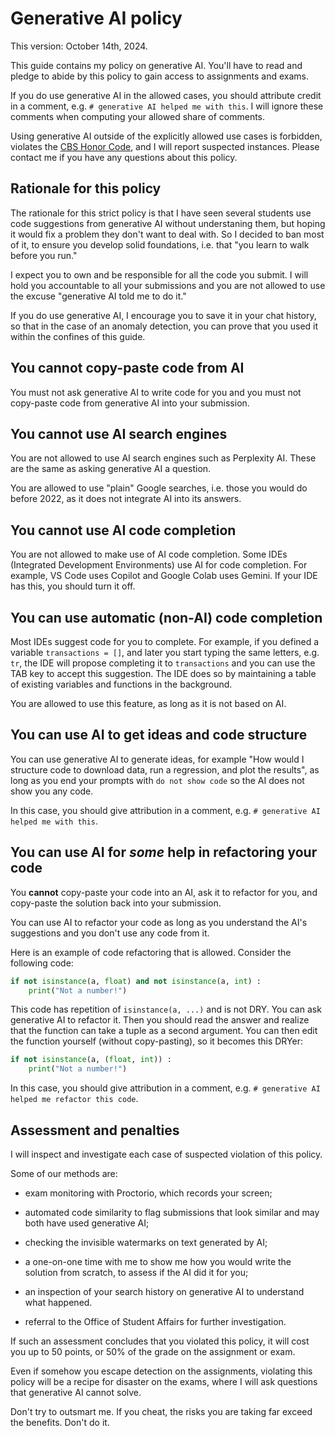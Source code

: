 # Generative AI policy

This version: October 14th, 2024.

This guide contains my policy on generative AI. You'll have to read and pledge to abide by this policy to gain access to assignments and exams.

If you do use generative AI in the allowed cases, you should attribute credit in  a comment, e.g. `# generative AI helped me with this`. I will ignore these comments when computing your allowed share of comments.

Using generative AI outside of the explicitly allowed use cases is forbidden, violates the [CBS Honor Code](https://students.business.columbia.edu/office-of-student-affairs/academic-advising-and-student-success/academic-integrity), and I will report suspected instances. Please contact me if you have any questions about this policy.

## Rationale for this policy

The rationale for this strict policy is that I have seen several students use code suggestions from generative AI without understaning them, but hoping it would fix a problem they don't want to deal with. So I decided to ban most of it, to ensure you develop solid foundations, i.e. that "you learn to walk before you run."

I expect you to own and be responsible for all the code you submit. I will hold you accountable to all your submissions and you are not allowed to use the excuse "generative AI told me to do it."

If you do use generative AI, I encourage you to save it in your chat history, so that in the case of an anomaly detection, you can prove that you used it within the confines of this guide.

## You cannot copy-paste code from AI

You must not ask generative AI to write code for you and you must not copy-paste code from generative AI into your submission.

## You cannot use AI search engines

You are not allowed to use AI search engines such as Perplexity AI. These are the same as asking generative AI a question.

You are allowed to use "plain" Google searches, i.e. those you would do before 2022, as it does not integrate AI into its answers.

## You cannot use AI code completion

You are not allowed to make use of AI code completion. Some IDEs (Integrated Development Environments) use AI for code completion. For example, VS Code uses Copilot and Google Colab uses Gemini. If your IDE has this, you should turn it off.

## You can use automatic (non-AI) code completion

Most IDEs suggest code for you to complete. For example, if you defined a variable `transactions = []`, and later you start typing the same letters, e.g. `tr`, the IDE will propose completing it to `transactions` and you can use the TAB key to accept this suggestion. The IDE does so by maintaining a table of existing variables and functions in the background.

You are allowed to use this feature, as long as it is not based on AI.

## You can use AI to get ideas and code structure

You can use generative AI to generate ideas, for example "How would I structure code to download data, run a regression, and plot the results", as long as you end your prompts with `do not show code` so the AI does not show you any code.

In this case, you should give attribution in a comment, e.g. `# generative AI helped me with this`.

## You can use AI for _some_ help in refactoring your code

You **cannot** copy-paste your code into an AI, ask it to refactor for you, and copy-paste the solution back into your submission.

You can use AI to refactor your code as long as you understand the AI's suggestions and you don't use any code from it.

Here is an example of code refactoring that is allowed. Consider the following code:

```python
if not isinstance(a, float) and not isinstance(a, int) :
    print("Not a number!")
```

This code has repetition of `isinstance(a, ...)` and is not DRY. You can ask generative AI to refactor it. Then you should read the answer and realize that the function can take a tuple as a second argument. You can then edit the function yourself (without copy-pasting), so it becomes this DRYer:

```python
if not isinstance(a, (float, int)) :
    print("Not a number!")
```

In this case, you should give attribution in a comment, e.g. `# generative AI helped me refactor this code`.

## Assessment and penalties

I will inspect and investigate each case of suspected violation of this policy.

Some of our methods are:

- exam monitoring with Proctorio, which records your screen;

- automated code similarity to flag submissions that look similar and may both have used generative AI;

- checking the invisible watermarks on text generated by AI;

- a one-on-one time with me to show me how you would write the solution from scratch, to assess if the AI did it for you;

- an inspection of your search history on generative AI to understand what happened.

- referral to the Office of Student Affairs for further investigation.

If such an assessment concludes that you violated this policy, it will cost you up to 50 points, or 50% of the grade on the assignment or exam.

Even if somehow you escape detection on the assignments, violating this policy will be a recipe for disaster on the exams, where I will ask questions that generative AI cannot solve.

Don't try to outsmart me. If you cheat, the risks you are taking far exceed the benefits. Don't do it.
